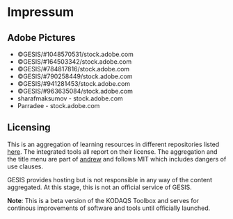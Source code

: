 
# Impressum

## Adobe Pictures

- ©GESIS/#1048570531/stock.adobe.com
- ©GESIS/#164503342/stock.adobe.com
- ©GESIS/#784817816/stock.adobe.com
- ©GESIS/#790258449/stock.adobe.com
- ©GESIS/#941281453/stock.adobe.com
- ©GESIS/#963635084/stock.adobe.com
- sharafmaksumov - stock.adobe.com
- Parradee - stock.adobe.com

## Licensing

This is an aggregation of learning resources in different repositories listed [here](https://github.com/GESIS-Methods-Hub/andrew/blob/main/demo/content-contributions.json). The integrated tools all report on their license.
The aggregation and the title menu are part of [andrew](https://github.com/GESIS-Methods-Hub/andrew) and follows MIT which includes dangers of use clauses. 

GESIS provides hosting but is not responsible in any way of the content aggregated. At this stage, this is not an official service of GESIS.  

**Note**: This is a beta version of the KODAQS Toolbox and serves for continous improvements of software and tools until officially launched. 